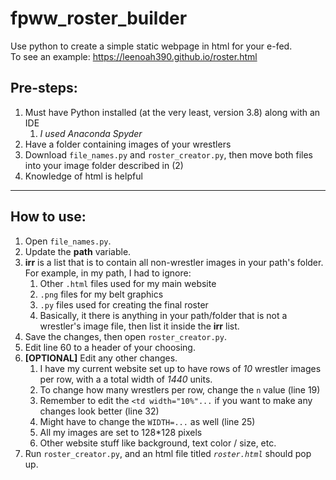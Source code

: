 # fpww_roster_builder
Use python to create a simple static webpage in html for your e-fed.\
To see an example: https://leenoah390.github.io/roster.html

## Pre-steps:
1. Must have Python installed (at the very least, version 3.8) along with an IDE
   1. *I used Anaconda Spyder*
3. Have a folder containing images of your wrestlers
4. Download `file_names.py` and `roster_creator.py`, then move both files into your image folder described in (2)
5. Knowledge of html is helpful
---
## How to use:
1. Open `file_names.py`.
2. Update the **path** variable.
3. **irr** is a list that is to contain all non-wrestler images in your path's folder. For example, in my path, I had to ignore:
    1. Other `.html` files used for my main website
    2. `.png` files for my belt graphics
    3. `.py` files used for creating the final roster
    4. Basically, it there is anything in your path/folder that is not a wrestler's image file, then list it inside the **irr** list.
4. Save the changes, then open `roster_creator.py`.
5. Edit line 60 to a header of your choosing.
6. **[OPTIONAL]** Edit any other changes.
    1. I have my current website set up to have rows of *10* wrestler images per row, with a a total width of *1440* units.
    2. To change how many wrestlers per row, change the `n` value (line 19)
    3. Remember to edit the `<td width="10%"...` if you want to make any changes look better (line 32)
    4. Might have to change the `WIDTH=...` as well (line 25)
    5. All my images are set to 128*128 pixels
    6. Other website stuff like background, text color / size, etc.
7. Run `roster_creator.py`, and an html file titled *`roster.html`* should pop up.
